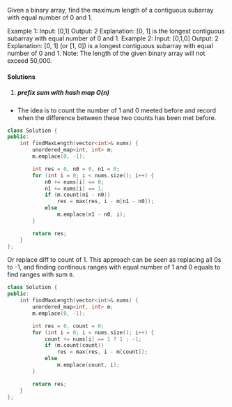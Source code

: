 Given a binary array, find the maximum length of a contiguous subarray with equal number of 0 and 1.

Example 1:
Input: [0,1]
Output: 2
Explanation: [0, 1] is the longest contiguous subarray with equal number of 0 and 1.
Example 2:
Input: [0,1,0]
Output: 2
Explanation: [0, 1] (or [1, 0]) is a longest contiguous subarray with equal number of 0 and 1.
Note: The length of the given binary array will not exceed 50,000.

#### Solutions

1. ##### prefix sum with hash map O(n)

- The idea is to count the number of 1 and 0 meeted before and record when the difference between these two counts has been met before.

```c++
class Solution {
public:
    int findMaxLength(vector<int>& nums) {
        unordered_map<int, int> m;
        m.emplace(0, -1);

        int res = 0, n0 = 0, n1 = 0;
        for (int i = 0; i < nums.size(); i++) {
            n0 += nums[i] == 0;
            n1 += nums[i] == 1;
            if (m.count(n1 - n0))
                res = max(res, i - m[n1 - n0]);
            else
                m.emplace(n1 - n0, i);
        }

        return res;
    }
};
```

Or replace diff to count of 1. This approach can be seen as replacing all 0s to -1, and finding continous ranges with equal number of 1 and 0 equals to find ranges with sum `0`.

```c++
class Solution {
public:
    int findMaxLength(vector<int>& nums) {
        unordered_map<int, int> m;
        m.emplace(0, -1);

        int res = 0, count = 0;
        for (int i = 0; i < nums.size(); i++) {
            count += nums[i] == 1 ? 1 : -1;
            if (m.count(count))
                res = max(res, i - m[count]);
            else
                m.emplace(count, i);
        }

        return res;
    }
};
```